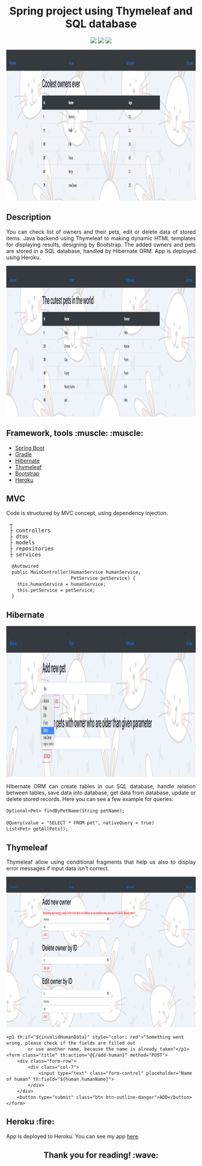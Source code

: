 <h1 align="center">Spring project using Thymeleaf and SQL database</h1>

<p align="center">
<a href="https://github.com/badges/shields/graphs/contributors" alt="Contributors">
        <img src="https://img.shields.io/github/languages/code-size/talosati/petshelter" /></a>
<a href="https://github.com/badges/shields/graphs/contributors" alt="Contributors">
        <img src="https://img.shields.io/github/stars/talosati/petshelter?style=social" /></a>
<a href="https://github.com/badges/shields/graphs/contributors" alt="Contributors">
        <img src="https://img.shields.io/github/forks/talosati/petshelter?style=social" /></a>
</p>

<p align="center">
<img src="https://github.com/talosati/petshelter/blob/main/readme_assets/humen.png" alt="humen" height="400"/>
</p>

<h2>Description</h2>
<p align="justify">You can check list of owners and their pets, edit or delete data of stored items. Java backend using Thymeleaf to making dynamic HTML templates for displaying results, designing by Bootstrap. The added owners and pets are stored in a SQL database, handled by Hibernate ORM. 
App is deployed using Heroku.</p>

<p align="center">
<img src="https://github.com/talosati/petshelter/blob/main/readme_assets/pets.png" alt="pets" height="400"/>
</p>

<h2>Framework, tools :muscle: :muscle:</h2> 
<ul>
  <li><a href="https://docs.spring.io/spring-boot/docs/2.2.7.RELEASE/reference/htmlsingle/#boot-features-jpa-and-spring-data">Spring Boot</a></li>
  <li><a href="https://docs.gradle.org/current/userguide/userguide.html">Gradle</a></li>
  <li><a href="https://hibernate.org/">Hibernate</a></li></li>
  <li><a href="https://www.thymeleaf.org/">Thymeleaf</a></li></li>
  <li><a href="https://getbootstrap.com/">Bootstrap</a></li></li>
  <li><a href="https://devcenter.heroku.com/">Heroku</a></li></li>
</ul>

<h2>MVC</h2>
<p align="justify">Code is structured by MVC concept, using dependency injection.</p>
<pre>
 ┬  
 ├ controllers
 ├ dtos  
 ├ models  
 ├ repositories  
 ├ services  
</pre>

```
  @Autowired
  public MainController(HumanService humanService,
                        PetService petService) {
    this.humanService = humanService;
    this.petService = petService;
  }
```

<h2>Hibernate</h2>
<p align="center">
<img src="https://github.com/talosati/petshelter/blob/main/readme_assets/newPet.png" alt="newPet" height="400"/>
</p>
<p align="justify">Hibernate ORM can create tables in our SQL database, handle relation between tables, save data into database, get data from database, update or delete stored records. Here you can see a few example for queries:</p>

```
Optional<Pet> findByPetName(String petName);

@Query(value = "SELECT * FROM pet", nativeQuery = true)
List<Pet> getAllPets();
```

<h2>Thymeleaf</h2>
<p align="justify">Thymeleaf allow using conditional fragments that help us also to display error messages if input data isn't correct.</p>
<p align="center">
<img src="https://github.com/talosati/petshelter/blob/main/readme_assets/validator.png" alt="newPet" height="400"/>
</p>

```
<p1 th:if="${invalidHumanData}" style="color: red">"Something went wrong, please check if the fields are filled out
        or use another name, because the name is already taken"</p1>
<form class="title" th:action="@{/add-human}" method="POST">
    <div class="form-row">
        <div class="col-7">
            <input type="text" class="form-control" placeholder="Name of human" th:field="${human.humanName}">
        </div>
    </div>
    <button type="submit" class="btn btn-outline-danger">ADD</button>
</form>
```

<h2>Heroku :fire:</h2>
<p align="justify">App is deployed to Heroku. You can see my app <a href="https://petshelter-spring.herokuapp.com/" target="_blank">here</a>.</p>

<h2 align="center">Thank you for reading! :wave:</h2>


